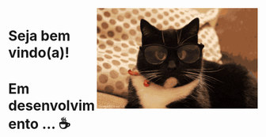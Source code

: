 <img src = "banner.gif" width = "325px" align = "right">

# Seja bem vindo(a)!
# Em desenvolvimento ... ☕

